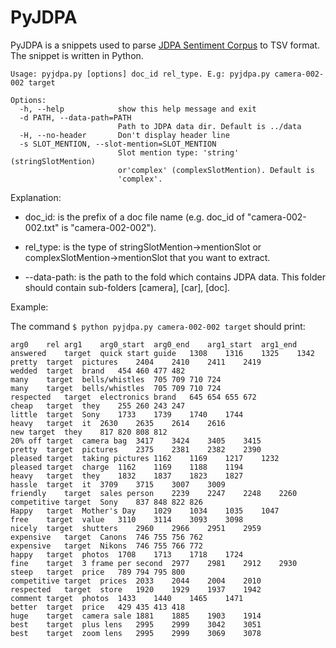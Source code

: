 PyJDPA
======

PyJDPA is a snippets used to parse [JDPA Sentiment
Corpus](https://verbs.colorado.edu/jdpacorpus/) to TSV format. The snippet is
written in Python.

    Usage: pyjdpa.py [options] doc_id rel_type. E.g: pyjdpa.py camera-002-002 target

    Options:
      -h, --help            show this help message and exit
      -d PATH, --data-path=PATH
                            Path to JDPA data dir. Default is ../data
      -H, --no-header       Don't display header line
      -s SLOT_MENTION, --slot-mention=SLOT_MENTION
                            Slot mention type: 'string' (stringSlotMention)
                            or'complex' (complexSlotMention). Default is
                            'complex'.


Explanation:

  - doc_id: is the prefix of a doc file name (e.g. doc_id of 
    "camera-002-002.txt" is "camera-002-002").

  - rel_type: is the type of stringSlotMention->mentionSlot or 
    complexSlotMention->mentionSlot that you want to extract.

  - --data-path: is the path to the fold which contains JDPA data. This folder
    should contain sub-folders [camera], [car], [doc].
  
Example:

The command `$ python pyjdpa.py camera-002-002 target` should print:

    arg0    rel arg1    arg0_start  arg0_end    arg1_start  arg1_end
    answered    target  quick start guide   1308    1316    1325    1342
    pretty  target  pictures    2404    2410    2411    2419
    wedded  target  brand   454 460 477 482
    many    target  bells/whistles  705 709 710 724
    many    target  bells/whistles  705 709 710 724
    respected   target  electronics brand   645 654 655 672
    cheap   target  they    255 260 243 247
    little  target  Sony    1733    1739    1740    1744
    heavy   target  it  2630    2635    2614    2616
    new target  they    817 820 808 812
    20% off target  camera bag  3417    3424    3405    3415
    pretty  target  pictures    2375    2381    2382    2390
    pleased target  taking pictures 1162    1169    1217    1232
    pleased target  charge  1162    1169    1188    1194
    heavy   target  they    1832    1837    1823    1827
    hassle  target  it  3709    3715    3007    3009
    friendly    target  sales person    2239    2247    2248    2260
    competitive target  Sony    837 848 822 826
    Happy   target  Mother's Day    1029    1034    1035    1047
    free    target  value   3110    3114    3093    3098
    nicely  target  shutters    2960    2966    2951    2959
    expensive   target  Canons  746 755 756 762
    expensive   target  Nikons  746 755 766 772
    happy   target  photos  1708    1713    1718    1724
    fine    target  3 frame per second  2977    2981    2912    2930
    steep   target  price   789 794 795 800
    competitive target  prices  2033    2044    2004    2010
    respected   target  store   1920    1929    1937    1942
    comment target  photos  1433    1440    1465    1471
    better  target  price   429 435 413 418
    huge    target  camera sale 1881    1885    1903    1914
    best    target  plus lens   2995    2999    3042    3051
    best    target  zoom lens   2995    2999    3069    3078


